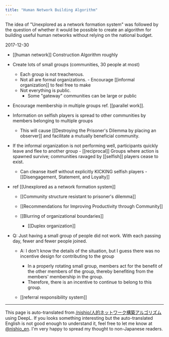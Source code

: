 ```yaml
---
title: "Human Network Building Algorithm"
---
```


The idea of "Unexplored as a network formation system" was followed by the question of whether it would be possible to create an algorithm for building useful human networks without relying on the national budget.

2017-12-30
- [[human network]] Construction Algorithm
roughly
- Create lots of small groups (communities, 30 people at most)
    - Each group is not treacherous.
    - Not all are formal organizations.
            - Encourage [[informal organization]] to feel free to make
    - Not everything is public.
        - Some "gateway" communities can be large or public
- Encourage membership in multiple groups ref. [[parallel work]].
- Information on selfish players is spread to other communities by members belonging to multiple groups
    - This will cause [[Destroying the Prisoner's Dilemma by placing an observer]] and facilitate a mutually beneficial community.
- If the informal organization is not performing well, participants quickly leave and flee to another group
        - [[reciprocal]] Groups where action is spawned survive; communities ravaged by [[selfish]] players cease to exist.
    - Can cleanse itself without explicitly KICKING selfish players
            - [[Disengagement, Statement, and Loyalty]]


- ref  [[Unexplored as a network formation system]]
    - [[Community structure resistant to prisoner's dilemma]]
    - [[Recommendations for Improving Productivity through Community]]

    - [[Blurring of organizational boundaries]]
        - [[Duplex organization]]
- Q: Just having a small group of people did not work. With each passing day, fewer and fewer people joined.
    - A: I don't know the details of the situation, but I guess there was no incentive design for contributing to the group
        - In a properly rotating small group, members act for the benefit of the other members of the group, thereby benefiting from the members' membership in the group.
        - Therefore, there is an incentive to continue to belong to this group.

    - [[referral responsibility system]]
---
This page is auto-translated from [/nishio/人的ネットワーク構築アルゴリズム](https://scrapbox.io/nishio/人的ネットワーク構築アルゴリズム) using DeepL. If you looks something interesting but the auto-translated English is not good enough to understand it, feel free to let me know at [@nishio_en](https://twitter.com/nishio_en). I'm very happy to spread my thought to non-Japanese readers.